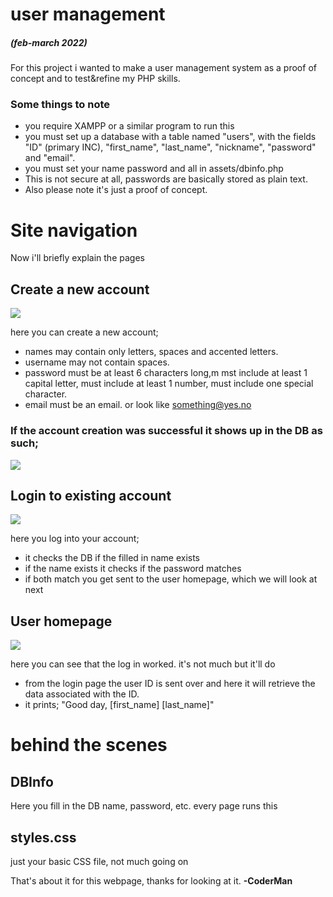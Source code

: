 # user management
##### _(feb-march 2022)_
For this project i wanted to make a user management system as a proof of concept and to test&refine my PHP skills.

### Some things to note
* you require XAMPP or a similar program to run this
* you must set up a database with a table named "users", with the fields "ID" (primary INC), "first_name", "last_name", "nickname", "password" and "email".
* you must set your name password and all in assets/dbinfo.php
* This is not secure at all, passwords are basically stored as plain text.
* Also please note it's just a proof of concept.

# Site navigation
Now i'll briefly explain the pages
## Create a new account
![](https://media.discordapp.net/attachments/892668729241002024/951456454462824518/unknown.png?width=580&height=625)

here you can create a new account; 
* names may contain only letters, spaces and accented letters.
* username may not contain spaces.
* password must be at least 6 characters long,m mst include at least 1 capital letter, must include at least 1 number, must include one special character.
* email must be an email. or look like something@yes.no

### If the account creation was successful it shows up in the DB as such;
![](https://media.discordapp.net/attachments/892668729241002024/951456455133900860/unknown.png)

## Login to existing account
![](https://media.discordapp.net/attachments/892668729241002024/951456454693515284/unknown.png)

here you log into your account; 
* it checks the DB if the filled in name exists
* if the name exists it checks if the password matches
* if both match you get sent to the user homepage, which we will look at next

## User homepage
![](https://media.discordapp.net/attachments/892668729241002024/951456454928388126/unknown.png)

here you can see that the log in worked. it's not much but it'll do
* from the login page the user ID is sent over and here it will retrieve the data associated with the ID.
* it prints; "Good day, [first_name] [last_name]"

# behind the scenes
## DBInfo
Here you fill in the DB name, password, etc. every page runs this

## styles.css
just your basic CSS file, not much going on

That's about it for this webpage, thanks for looking at it.
**-CoderMan**
